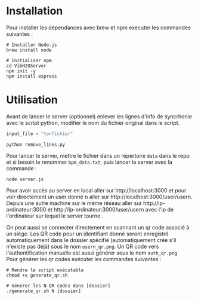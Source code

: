 # Installation

Pour installer les dépendances avec brew et npm executer les commandes suivantes :

```shell
# Installer Node.js
brew install node

# Initialiser npm
cd VibH2OServer
npm init -y
npm install express
```

# Utilisation

Avant de lancer le server (optionnel) enlever les lignes d'info de syncrhonie avec le script python, modifier le nom du fichier original dans le script.

```python
input_file = "tonfichier" 
```

```shell
python remove_lines.py
```

Pour lancer le server, mettre le fichier dans un répertoire `data` dans le repo et si besoin le renommer `bpm_data.txt`, puis lancer le server avec la commande :

```shell
node server.js  
```

Pour avoir accès au server en local aller sur http://localhost:3000 et pour voir directement un user donné n aller sur http://localhost:3000/user/usern. \
Depuis une autre machine sur le même réseau aller sur http://ip-ordinateur:3000 et http://ip-ordinateur:3000/user/usern avec l'ip de l'ordinateur sur lequel le server tourne.

On peut aussi se connecter directement en scannant un qr code associé à un siège. Les QR code pour un identifiant donné seront enregistré automatiquement dans le dossier spécifié (automatiquement crée s'il n'existe pas déjà) sous le nom `usern_qr.png`. Un QR code vers l'authentification manuelle est aussi générer sous le nom `auth_qr.png` \
Pour générer les qr codes exécuter les commandes suivantes :

```shell
# Rendre le script exécutable
chmod +x generate_qr.sh

# Générer les N QR codes dans [dossier]
./generate_qr.sh N [dossier]
```
